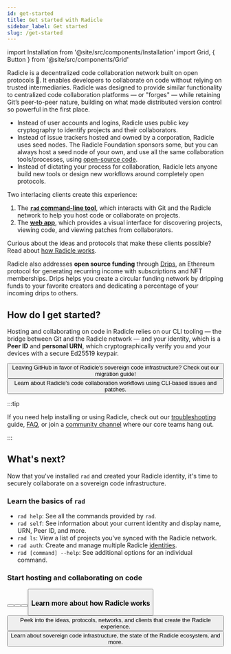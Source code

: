 ```yaml
---
id: get-started
title: Get started with Radicle
sidebar_label: Get started
slug: /get-started
---
```


import Installation from '@site/src/components/Installation'
import Grid, { Button } from '@site/src/components/Grid'

Radicle is a decentralized code collaboration network built on open protocols 🌱. It enables developers to collaborate
on code without relying on trusted intermediaries. Radicle was designed to provide similar functionality to centralized
code collaboration platforms — or "forges" — while retaining Git’s peer-to-peer nature, building on what made
distributed version control so powerful in the first place.

- Instead of user accounts and logins, Radicle uses public key cryptography to identify projects and their
  collaborators.
- Instead of issue trackers hosted and owned by a corporation, Radicle uses seed nodes. The Radicle Foundation sponsors
  some, but you can always host a seed node of your own, and use all the same collaboration tools/processes, using
  [open-source code](https://github.com/radicle-dev/radicle-client-services).
- Instead of dictating your process for collaboration, Radicle lets anyone build new tools or design new workflows
  around completely open protocols.

Two interlacing clients create this experience:

1. The **[`rad` command-line tool](https://github.com/radicle-dev/radicle-cli)**, which interacts with Git and the
   Radicle network to help you host code or collaborate on projects.
2. The **[web app](https://app.radicle.xyz)**, which provides a visual interface for discovering projects, viewing
   code, and viewing patches from collaborators.

Curious about the ideas and protocols that make these clients possible? Read about [how Radicle
works](understanding-radicle/how-radicle-works.md).

Radicle also addresses **open source funding** through [Drips](https://www.drips.network/), an Ethereum protocol for
generating recurring income with subscriptions and NFT memberships. Drips helps you create a circular funding network by
dripping funds to your favorite creators and dedicating a percentage of your incoming drips to others.

## How do I get started?

Hosting and collaborating on code in Radicle relies on our CLI tooling &mdash; the bridge between Git and the Radicle
network &mdash; and your identity, which is a **Peer ID** and **personal URN**, which cryptographically verify you and
your devices with a secure Ed25519 keypair.

<Installation />

<Grid>
  <Button
    href="/migrate-github-radicle"
    title="Migrate from GitHub to Radicle"
  >
    Leaving GitHub in favor of Radicle's sovereign code infrastructure? Check out our migration guide!
  </Button>
  <Button
    href="/using-radicle/collaboration"
    title="Radicle's collaboration workflow"
  >
    Learn about Radicle's code collaboration workflows using CLI-based issues and patches.
  </Button>
</Grid>

:::tip

If you need help installing or using Radicle, check out our [troubleshooting](troubleshooting.md) guide,
[FAQ](understanding-radicle/faq.md), or join a [community channel](/community/README.md) where our core teams hang out.

:::

## What's next?

Now that you've installed `rad` and created your Radicle identity, it's time to securely collaborate on a sovereign code
infrastructure.

### Learn the basics of `rad`

- `rad help`: See all the commands provided by `rad`.
- `rad self`: See information about your current identity and display name, URN, Peer ID, and more.
- `rad ls`: View a list of projects you've synced with the Radicle network.
- `rad auth`: Create and manage multiple Radicle [identities](using-radicle/identity.md).
- `rad [command] --help`: See additional options for an individual command.

### Start hosting and collaborating on code

<Grid>
  <Button
    href="/using-radicle/create"
    title="Create a new Radicle project"
  />
  <Button
    href="/using-radicle/clone"
    title="Clone an existing project"
  />
  <Button
    href="/using-radicle/issues"
    title="Create or view issues"
  />
  <Button
    href="/using-radicle/track-review-merge"
    title="Collaborate with patches" 
  />
</Grid>

### Learn more about how Radicle works

<Grid>
  <Button
    href="/understanding-radicle/how-radicle-works"
    title="How Radicle works"
  >
     Peek into the ideas, protocols, networks, and clients that create the Radicle experience.
  </Button>
  <Button
    href="/understanding-radicle/faq"
    title="FAQ"
  >
    Learn about sovereign code infrastructure, the state of the Radicle ecosystem, and more.
  </Button>
</Grid>
